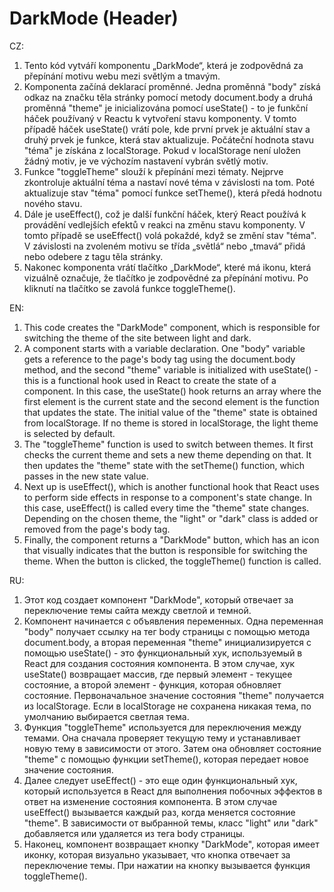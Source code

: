 # **DarkMode (Header)**

CZ:

1. Tento kód vytváří komponentu „DarkMode“, která je zodpovědná za přepínání motivu webu mezi světlým a tmavým.
2. Komponenta začíná deklarací proměnné. Jedna proměnná "body" získá odkaz na značku těla stránky pomocí metody document.body a druhá proměnná "theme" je inicializována pomocí useState() - to je funkční háček používaný v Reactu k vytvoření stavu komponenty. V tomto případě háček useState() vrátí pole, kde první prvek je aktuální stav a druhý prvek je funkce, která stav aktualizuje. Počáteční hodnota stavu "téma" je získána z localStorage. Pokud v localStorage není uložen žádný motiv, je ve výchozím nastavení vybrán světlý motiv.
3. Funkce "toggleTheme" slouží k přepínání mezi tématy. Nejprve zkontroluje aktuální téma a nastaví nové téma v závislosti na tom. Poté aktualizuje stav "téma" pomocí funkce setTheme(), která předá hodnotu nového stavu.
4. Dále je useEffect(), což je další funkční háček, který React používá k provádění vedlejších efektů v reakci na změnu stavu komponenty. V tomto případě se useEffect() volá pokaždé, když se změní stav "téma". V závislosti na zvoleném motivu se třída „světlá“ nebo „tmavá“ přidá nebo odebere z tagu těla stránky.
5. Nakonec komponenta vrátí tlačítko „DarkMode“, které má ikonu, která vizuálně označuje, že tlačítko je zodpovědné za přepínání motivu. Po kliknutí na tlačítko se zavolá funkce toggleTheme().

EN:

1. This code creates the "DarkMode" component, which is responsible for switching the theme of the site between light and dark.
2. A component starts with a variable declaration. One "body" variable gets a reference to the page's body tag using the document.body method, and the second "theme" variable is initialized with useState() - this is a functional hook used in React to create the state of a component. In this case, the useState() hook returns an array where the first element is the current state and the second element is the function that updates the state. The initial value of the "theme" state is obtained from localStorage. If no theme is stored in localStorage, the light theme is selected by default.
3. The "toggleTheme" function is used to switch between themes. It first checks the current theme and sets a new theme depending on that. It then updates the "theme" state with the setTheme() function, which passes in the new state value.
4. Next up is useEffect(), which is another functional hook that React uses to perform side effects in response to a component's state change. In this case, useEffect() is called every time the "theme" state changes. Depending on the chosen theme, the "light" or "dark" class is added or removed from the page's body tag.
5. Finally, the component returns a "DarkMode" button, which has an icon that visually indicates that the button is responsible for switching the theme. When the button is clicked, the toggleTheme() function is called.

RU:

1. Этот код создает компонент "DarkMode", который отвечает за переключение темы сайта между светлой и темной.
2. Компонент начинается с объявления переменных. Одна переменная "body" получает ссылку на тег body страницы с помощью метода document.body, а вторая переменная "theme" инициализируется с помощью useState() - это функциональный хук, используемый в React для создания состояния компонента. В этом случае, хук useState() возвращает массив, где первый элемент - текущее состояние, а второй элемент - функция, которая обновляет состояние. Первоначальное значение состояния "theme" получается из localStorage. Если в localStorage не сохранена никакая тема, по умолчанию выбирается светлая тема.
3. Функция "toggleTheme" используется для переключения между темами. Она сначала проверяет текущую тему и устанавливает новую тему в зависимости от этого. Затем она обновляет состояние "theme" с помощью функции setTheme(), которая передает новое значение состояния.
4. Далее следует useEffect() - это еще один функциональный хук, который используется в React для выполнения побочных эффектов в ответ на изменение состояния компонента. В этом случае useEffect() вызывается каждый раз, когда меняется состояние "theme". В зависимости от выбранной темы, класс "light" или "dark" добавляется или удаляется из тега body страницы.
5. Наконец, компонент возвращает кнопку "DarkMode", которая имеет иконку, которая визуально указывает, что кнопка отвечает за переключение темы. При нажатии на кнопку вызывается функция toggleTheme().
